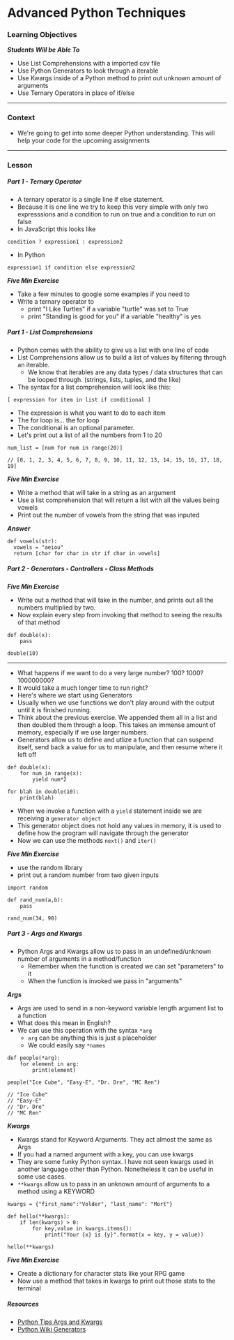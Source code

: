# Advanced Python Techniques

### Learning Objectives
***Students Will be Able To***

* Use List Comprehensions with a imported csv file
* Use Python Generators to look through a iterable
* Use Kwargs inside of a Python method to print out unknown amount of arguments
* Use Ternary Operators in place of if/else

---
### Context

* We're going to get into some deeper Python understanding. This will help your code for the upcoming assignments

---
### Lesson

##### Part 1 - Ternary Operator

* A ternary operator is a single line if else statement. 
* Because it is one line we try to keep this very simple with only two expresssions and a condition to run on true and a condition to run on false
* In JavaScript this looks like 

```
condition ? expression1 : expression2
```
* In Python 

```
expression1 if condition else expression2
```

***Five Min Exercise***

* Take a few minutes to google some examples if you need to
* Write a ternary operator to 
	* print "I Like Turtles" if a variable "turtle" was set to True
	* print "Standing is good for you" if a variable "healthy" is yes

##### Part 1 - List Comprehensions

* Python comes with the ability to give us a list with one line of code
* List Comprehensions allow us to build a list of values by filtering through an iterable. 
	* We know that iterables are any data types / data structures that can be looped through. (strings, lists, tuples, and the like)
* The syntax for a list comprehension will look like this:

```
[ expression for item in list if conditional ]
```
* The expression is what you want to do to each item
* The for loop is... the for loop
* The conditional is an optional parameter. 
* Let's print out a list of all the numbers from 1 to 20

```
num_list = [num for num in range(20)]

// [0, 1, 2, 3, 4, 5, 6, 7, 8, 9, 10, 11, 12, 13, 14, 15, 16, 17, 18, 19]
```

***Five Min Exercise***

* Write a method that will take in a string as an argument
* Use a list comprehension that will return a list with all the values being vowels
* Print out the number of vowels from the string that was inputed

***Answer***

```
def vowels(str):
  vowels = "aeiou"
  return [char for char in str if char in vowels]
```


##### Part 2 - Generators - Controllers - Class Methods

***Five Min Exercise*** 

* Write out a method that will take in the number, and prints out all the numbers multiplied by two.
* Now explain every step from invoking that method to seeing the results of that method

```
def double(x):
	pass
	
double(10)
```

---

* What happens if we want to do a very large number? 100? 1000? 100000000? 
* It would take a much longer time to run right? 
* Here's where we start using Generators
* Usually when we use functions we don't play around with the output until it is finished running. 
* Think about the previous exercise. We appended them all in a list and then doubled them through a loop. This takes an immense amount of memory, especially if we use larger numbers.
* Generators allow us to define and utlize a function that can suspend itself, send back a value for us to manipulate, and then resume where it left off

```
def double(x):
	for num in range(x):
		yield num*2
		
for blah in double(10):
	print(blah)
```

* When we invoke a function with a `yield` statement inside we are receiving a `generator object` 
* This generator object does not hold any values in memory, it is used to define how the program will navigate through the generator
* Now we can use the methods `next()` and `iter()`

***Five Min Exercise***

* use the random library
* print out a random number from two given inputs

```
import random

def rand_num(a,b):
	pass
	
rand_num(34, 98)
```

##### Part 3 - Args and Kwargs

* Python Args and Kwargs allow us to pass in an undefined/unknown number of arguments in a method/function
	* Remember when the function is created we can set "parameters" to it
	* When the function is invoked we pass in "arguments"

***Args***

* Args are used to send in a non-keyword variable length argument list to a function
* What does this mean in English? 
* We can use this operation with the syntax `*arg`
	* `arg` can be anything this is just a placeholder
	* We could easily say `*names`

```
def people(*arg):
	for element in arg:
		print(element)
		
people("Ice Cube", "Easy-E", "Dr. Dre", "MC Ren")

// "Ice Cube"
// "Easy-E"
// "Dr. Dre"
// "MC Ren"
```

***Kwargs***

* Kwargs stand for Keyword Arguments. They act almost the same as Args
* If you had a named argument with a key, you can use kwargs
* They are some funky Python syntax. I have not seen kwargs used in another language other than Python. Nonetheless it can be useful in some use cases. 
* `**kwargs` allow us to pass in an unknown amount of arguments to a method using a KEYWORD

```
kwargs = {"first_name":"Volder", "last_name": "Mort"}

def hello(**kwargs):
	if len(kwargs) > 0:
		for key,value in kwargs.items():
			print("Your {x} is {y}".format(x = key, y = value))

hello(**kwargs)
```

***Five Min Exercise***

* Create a dictionary for character stats like your RPG game
* Now use a method that takes in kwargs to print out those stats to the terminal

##### Resources

* [Python Tips Args and Kwargs](http://pythontips.com/2013/08/04/args-and-kwargs-in-python-explained/)
* [Python Wiki Generators](https://wiki.python.org/moin/Generators)